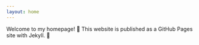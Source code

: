 ```yaml
---
layout: home
---
```


Welcome to my homepage! :tada:
This website is published as a GitHub Pages site with Jekyll. :page_with_curl:
